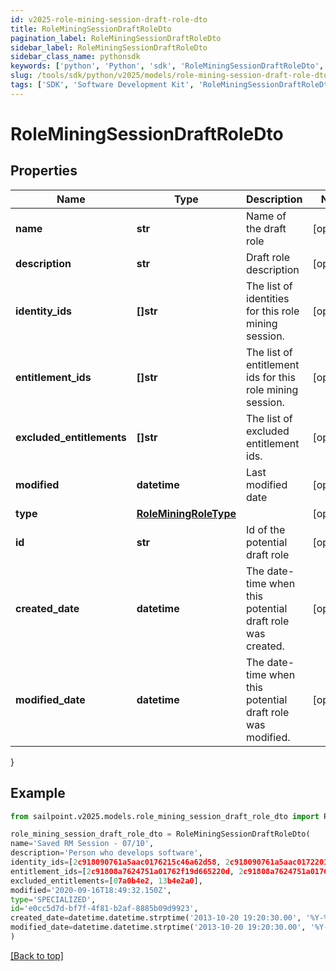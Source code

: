 ```yaml
---
id: v2025-role-mining-session-draft-role-dto
title: RoleMiningSessionDraftRoleDto
pagination_label: RoleMiningSessionDraftRoleDto
sidebar_label: RoleMiningSessionDraftRoleDto
sidebar_class_name: pythonsdk
keywords: ['python', 'Python', 'sdk', 'RoleMiningSessionDraftRoleDto', 'V2025RoleMiningSessionDraftRoleDto'] 
slug: /tools/sdk/python/v2025/models/role-mining-session-draft-role-dto
tags: ['SDK', 'Software Development Kit', 'RoleMiningSessionDraftRoleDto', 'V2025RoleMiningSessionDraftRoleDto']
---
```


# RoleMiningSessionDraftRoleDto


## Properties

Name | Type | Description | Notes
------------ | ------------- | ------------- | -------------
**name** | **str** | Name of the draft role | [optional] 
**description** | **str** | Draft role description | [optional] 
**identity_ids** | **[]str** | The list of identities for this role mining session. | [optional] 
**entitlement_ids** | **[]str** | The list of entitlement ids for this role mining session. | [optional] 
**excluded_entitlements** | **[]str** | The list of excluded entitlement ids. | [optional] 
**modified** | **datetime** | Last modified date | [optional] 
**type** | [**RoleMiningRoleType**](role-mining-role-type) |  | [optional] 
**id** | **str** | Id of the potential draft role | [optional] 
**created_date** | **datetime** | The date-time when this potential draft role was created. | [optional] 
**modified_date** | **datetime** | The date-time when this potential draft role was modified. | [optional] 
}

## Example

```python
from sailpoint.v2025.models.role_mining_session_draft_role_dto import RoleMiningSessionDraftRoleDto

role_mining_session_draft_role_dto = RoleMiningSessionDraftRoleDto(
name='Saved RM Session - 07/10',
description='Person who develops software',
identity_ids=[2c918090761a5aac0176215c46a62d58, 2c918090761a5aac01722015c46a62d42],
entitlement_ids=[2c91808a7624751a01762f19d665220d, 2c91808a7624751a01762f19d67c220e],
excluded_entitlements=[07a0b4e2, 13b4e2a0],
modified='2020-09-16T18:49:32.150Z',
type='SPECIALIZED',
id='e0cc5d7d-bf7f-4f81-b2af-8885b09d9923',
created_date=datetime.datetime.strptime('2013-10-20 19:20:30.00', '%Y-%m-%d %H:%M:%S.%f'),
modified_date=datetime.datetime.strptime('2013-10-20 19:20:30.00', '%Y-%m-%d %H:%M:%S.%f')
)

```
[[Back to top]](#) 


